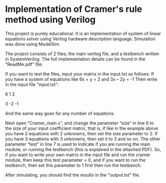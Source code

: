 # Implementation of Cramer's rule method using Verilog

This project is purely educational. It is an implementation of system of linear equations solver using Verilog hardware description language. Simulation was done using ModelSim.

The project consists of 2 files; the main verilog file, and a testbench written in SystemVerilog. The full implementation details can be found in the "ReadMe.pdf" file. 

If you want to test the files, input your matrix in the input.txt as follows.
If you have a system of equations like 6x + y = 2 and 3x – 2y = -1
Then write in the input file "input.txt":


6 1 2


3 -2 -1

And the same way goes for any number of equations.

Next open “Cramer_main.v”, and change the parameter “size” in line 6 to the size of your input coefficient matrix, that is, if like in the example above you have 2 equations with 2 unknowns, then set the size parameter to 2. If you have 3 equations with 3 unknowns, then set it to 3 and so on.
The other parameter “test” in line 7 is used to indicate if you are running the main module, or running the testbench (this is explained in the attached PDF). So, if you want to write your own matrix in the input file and run the cramer module, then keep this test parameter = 0, and if you want to run the testbench, then set this parameter to 1 first then run the testbench.

After simulating, you should find the results in the "output.txt" file.